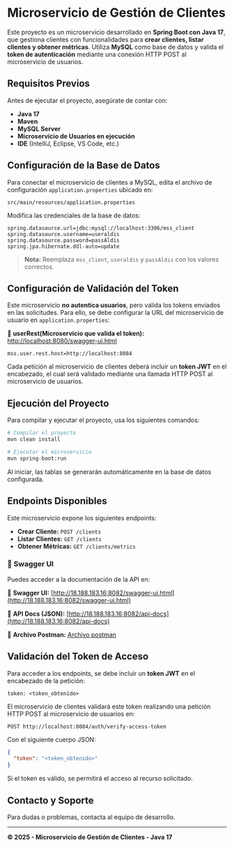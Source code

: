 # Microservicio de Gestión de Clientes

Este proyecto es un microservicio desarrollado en **Spring Boot con Java 17**, que gestiona clientes con funcionalidades para **crear clientes, listar clientes y obtener métricas**. Utiliza **MySQL** como base de datos y valida el **token de autenticación** mediante una conexión HTTP POST al microservicio de usuarios.

## Requisitos Previos
Antes de ejecutar el proyecto, asegúrate de contar con:

- **Java 17**
- **Maven**
- **MySQL Server**
- **Microservicio de Usuarios en ejecución**
- **IDE** (IntelliJ, Eclipse, VS Code, etc.)

## Configuración de la Base de Datos
Para conectar el microservicio de clientes a MySQL, edita el archivo de configuración `application.properties` ubicado en:

```
src/main/resources/application.properties
```

Modifica las credenciales de la base de datos:

```properties
spring.datasource.url=jdbc:mysql://localhost:3306/mss_client
spring.datasource.username=useraldis
spring.datasource.password=passAldis
spring.jpa.hibernate.ddl-auto=update
```

> **Nota:** Reemplaza `mss_client`, `useraldis` y `passAldis` con los valores correctos.

## Configuración de Validación del Token
Este microservicio **no autentica usuarios**, pero valida los tokens enviados en las solicitudes. Para ello, se debe configurar la URL del microservicio de usuario en `application.properties`:

📌 **userRest(Microservicio que valida el token):** [http://localhost:8080/swagger-ui.html](https://github.com/almeidaAldis/userRest)

```properties
mss.user.rest.host=http://localhost:8084
```

Cada petición al microservicio de clientes deberá incluir un **token JWT** en el encabezado, el cual será validado mediante una llamada HTTP POST al microservicio de usuarios.

## Ejecución del Proyecto
Para compilar y ejecutar el proyecto, usa los siguientes comandos:

```sh
# Compilar el proyecto
mvn clean install

# Ejecutar el microservicio
mvn spring-boot:run
```

Al iniciar, las tablas se generarán automáticamente en la base de datos configurada.


## Endpoints Disponibles
Este microservicio expone los siguientes endpoints:

- **Crear Cliente:** `POST /clients`
- **Listar Clientes:** `GET /clients`
- **Obtener Métricas:** `GET /clients/metrics`

### 📌 Swagger UI
Puedes acceder a la documentación de la API en:

📌 **Swagger UI:** [http://18.188.183.16:8082/swagger-ui.html](http://18.188.183.16:8082/swagger-ui.html)

📌 **API Docs (JSON):** [http://18.188.183.16:8082/api-docs](http://18.188.183.16:8082/api-docs)

📌 **Archivo Postman:**  [Archivo postman](https://grey-spaceship-424235.postman.co/workspace/Team-Workspace~68edb600-ee5d-4c38-8b36-a536e03fe47c/collection/7360325-65ea6339-859c-4de8-a716-6d6fc1fbd348?action=share&creator=7360325&active-environment=7360325-554d1cfe-4b8d-4391-a4de-9a3a3e1f19df)

## Validación del Token de Acceso
Para acceder a los endpoints, se debe incluir un **token JWT** en el encabezado de la petición:

```http
token: <token_obtenido>
```

El microservicio de clientes validará este token realizando una petición HTTP POST al microservicio de usuarios en:

```http
POST http://localhost:8084/auth/verify-access-token
```

Con el siguiente cuerpo JSON:

```json
{
  "token": "<token_obtenido>"
}
```

Si el token es válido, se permitirá el acceso al recurso solicitado.

## Contacto y Soporte
Para dudas o problemas, contacta al equipo de desarrollo.

---
**© 2025 - Microservicio de Gestión de Clientes - Java 17**

